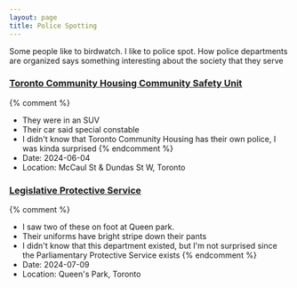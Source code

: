 ```yaml
---
layout: page
title: Police Spotting
---
```


Some people like to birdwatch. I like to police spot. How police departments are organized says something interesting about the society that they serve

### [Toronto Community Housing Community Safety Unit](https://www.torontohousing.ca/current-tenants/tenant-safety/community-safety-unit)
{% comment %} 
- They were in an SUV
- Their car said special constable 
- I didn't know that Toronto Community Housing has their own police, I was kinda surprised
{% endcomment %} 
- Date: 2024-06-04
- Location: McCaul St & Dundas St W, Toronto

### [Legislative Protective Service](https://www.ola.org/en/office-assembly/offices-divisions-branches/legislative-protective-service)
{% comment %} 
- I saw two of these on foot at Queen park.
- Their uniforms have bright stripe down their pants
- I didn't know that this department existed, but I'm not surprised since the Parliamentary Protective Service exists
{% endcomment %} 
- Date: 2024-07-09
- Location: Queen's Park, Toronto